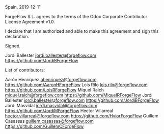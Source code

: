 Spain, 2019-12-11

ForgeFlow S.L. agrees to the terms of the
Odoo  Corporate Contributor License Agreement v1.0.

I declare that I am authorized and able to make this agreement and sign this
declaration.

Signed,

Jordi Ballester jordi.ballester@forgeflow.com https://github.com/JordiBForgeFlow

List of contributors:

Aarón Henríquez ahenriquez@forgeflow.com https://github.com/AaronHForgeFlow
Lois Rilo lois.rilo@forgeflow.com https://github.com/LoisRForgeFlow
Miquel Raich miquel.raich@forgeflow.com https://github.com/MiquelRForgeFlow
Jordi Ballester jordi.ballester@forgeflow.com https://github.com/JordiBForgeFlow
Jordi Masvidal jordi.masvidal@forgeflow.com https://github.com/JordiMForgeFlow
Hector Villarreal hector.villarreal@forgeflow.com https://github.com/HviorForgeFlow
Guillem Casassas guillem.casassas@forgeflow.com https://github.com/GuillemCForgeFlow
